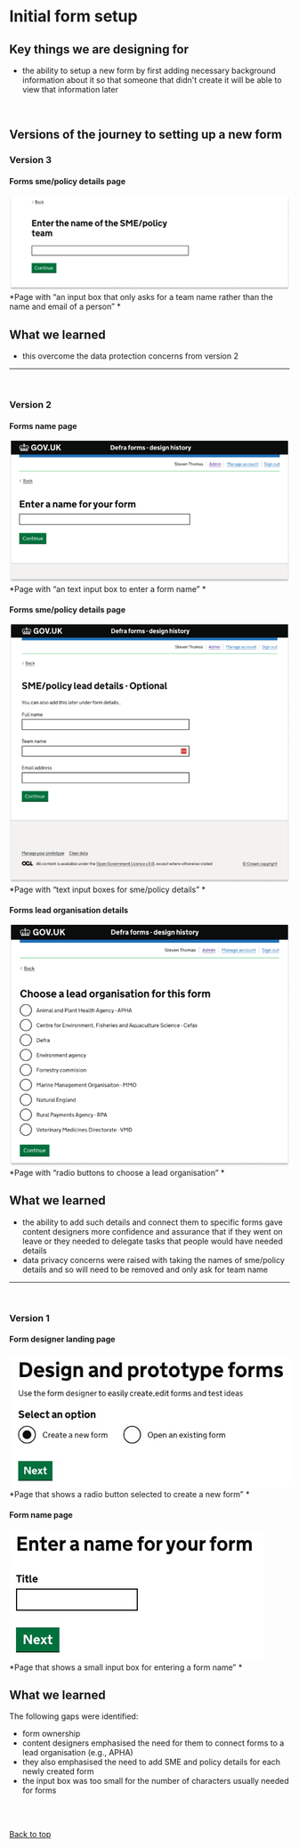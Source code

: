 # Initial form setup

## Key things we are designing for
- the ability to setup a new form by first adding necessary background information about it so that someone that didn't create it will be able to view that information later

<br>

## Versions of the journey to setting up a new form

### Version 3

#### Forms sme/policy details page
![form library](/app/design/assets/policy-sme-v2.png)
<br> *Page with “an input box that only asks for a team name rather than the name and email of a person” *

## What we learned
- this overcome the data protection concerns from version 2

---

<br>


### Version 2

#### Forms name page
![form library](/app/design/assets/form-name-v1.png)
<br> *Page with “an text input box to enter a form name” *

#### Forms sme/policy details page
![form library](/app/design/assets/policy-sme-v1.png)
<br> *Page with “text input boxes for sme/policy details” *

#### Forms lead organisation details
![form library](/app/design/assets/lead-organisation-v1.png)
<br> *Page with “radio buttons to choose a lead organisation” *

## What we learned
- the ability to add such details and connect them to specific forms gave content designers more confidence and assurance that if they went on leave or they needed to delegate tasks that people would have needed details
- data privacy concerns were raised with taking the names of sme/policy details and so will need to be removed and only ask for team name

---

<br>

### Version 1

#### Form designer landing page

![XGov find an existing form journey screenshot 1](/app/design/assets/initial-form-setup-v1.jpeg)
<br> *Page that shows a radio button selected to create a new form” *

#### Form name page

![XGov find an existing form journey screenshot 1](/app/design/assets/initial-form-setup-name-v1.jpeg)
<br> *Page that shows a small input box for entering a form name” *

## What we learned

The following gaps were identified:
- form ownership
- content designers emphasised the need for them to connect forms to a lead organisation (e.g., APHA)
- they also emphasised the need to add SME and policy details for each newly created form
- the input box was too small for the number of characters usually needed for forms
<br>



<br>

<a class="top-link hide" href="#top">Back to top</a>
<a name="top"></a>
